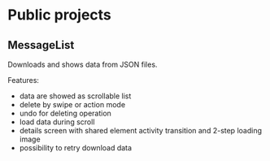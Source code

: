 # Public projects

## MessageList

Downloads and shows data from JSON files.

Features:
- data are showed as scrollable list
- delete by swipe or action mode
- undo for deleting operation
- load data during scroll
- details screen with shared element activity transition and 2-step loading image
- possibility to retry download data
